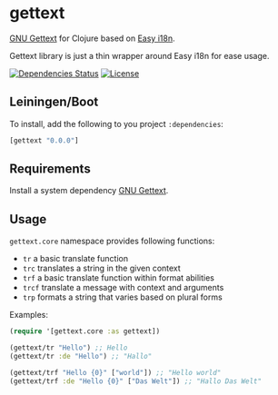 gettext
=======

[GNU Gettext](https://www.gnu.org/software/gettext) for Clojure based on
 [Easy i18n](https://github.com/awkay/easy-i18n).

Gettext library is just a thin wrapper around Easy i18n for ease usage.

[![Dependencies Status](https://jarkeeper.com/druids/gettext/status.png)](https://jarkeeper.com/druids/gettext)
[![License](https://img.shields.io/badge/MIT-Clause-blue.svg)](https://opensource.org/licenses/MIT)


Leiningen/Boot
--------------

To install, add the following to you project `:dependencies`:

```clojure
[gettext "0.0.0"]
```

Requirements
------------

Install a system dependency [GNU Gettext](https://www.gnu.org/software/gettext).


Usage
-----

`gettext.core` namespace provides following functions:

- `tr` a basic translate function
- `trc` translates a string in the given context
- `trf` a basic translate function within format abilities
- `trcf` translate a message with context and arguments
- `trp` formats a string that varies based on plural forms


Examples:

```clojure
(require '[gettext.core :as gettext])

(gettext/tr "Hello") ;; Hello
(gettext/tr :de "Hello") ;; "Hallo"

(gettext/trf "Hello {0}" ["world"]) ;; "Hello world"
(gettext/trf :de "Hello {0}" ["Das Welt"]) ;; "Hallo Das Welt"
```
